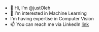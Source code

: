 - 👋 Hi, I’m @justOleh
- 👀 I’m interested in Machine Learning
- I'm having expertise in Computer Vision
- 📫 You can reach me via LinkedIn [link](https://www.linkedin.com/in/oleh-venhryniuk-419865171/)

<!---
justOleh/justOleh is a ✨ special ✨ repository because its `README.md` (this file) appears on your GitHub profile.
You can click the Preview link to take a look at your changes.
--->
